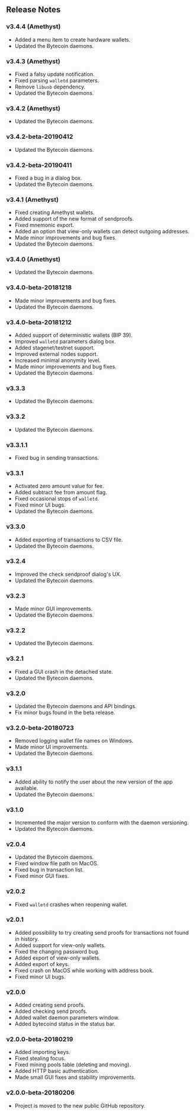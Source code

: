 ## Release Notes

### v3.4.4 (Amethyst)

- Added a menu item to create hardware wallets.
- Updated the Bytecoin daemons.

### v3.4.3 (Amethyst)

- Fixed a falsy update notification.
- Fixed parsing `walletd` parameters.
- Remove `libusb` dependency.
- Updated the Bytecoin daemons.

### v3.4.2 (Amethyst)

- Updated the Bytecoin daemons.

### v3.4.2-beta-20190412

- Updated the Bytecoin daemons.

### v3.4.2-beta-20190411

- Fixed a bug in a dialog box.
- Updated the Bytecoin daemons.

### v3.4.1 (Amethyst)

- Fixed creating Amethyst wallets.
- Added support of the new format of sendproofs.
- Fixed mnemonic export.
- Added an option that view-only wallets can detect outgoing addresses.
- Made minor improvements and bug fixes. 
- Updated the Bytecoin daemons.

### v3.4.0 (Amethyst)

- Updated the Bytecoin daemons.

### v3.4.0-beta-20181218

- Made minor improvements and bug fixes.
- Updated the Bytecoin daemons.

### v3.4.0-beta-20181212

- Added support of deterministic wallets (BIP 39).
- Improved `walletd` parameters dialog box.
- Added stagenet/testnet support.
- Improved external nodes support.
- Increased minimal anonymity level.
- Made minor improvements and bug fixes.
- Updated the Bytecoin daemons.

### v3.3.3

- Updated the Bytecoin daemons.

### v3.3.2

- Updated the Bytecoin daemons.

### v3.3.1.1

- Fixed bug in sending transactions.

### v3.3.1

- Activated zero amount value for fee.
- Added subtract fee from amount flag.
- Fixed occasional stops of `walletd`.
- Fixed minor UI bugs.
- Updated the Bytecoin daemons.

### v3.3.0

- Added exporting of transactions to CSV file.
- Updated the Bytecoin daemons.

### v3.2.4

- Improved the check sendproof dialog's UX.
- Updated the Bytecoin daemons.

### v3.2.3

- Made minor GUI improvements.
- Updated the Bytecoin daemons.

### v3.2.2

- Updated the Bytecoin daemons.

### v3.2.1

- Fixed a GUI crash in the detached state. 
- Updated the Bytecoin daemons. 

### v3.2.0

- Updated the Bytecoin daemons and API bindings.
- Fix minor bugs found in the beta release.

### v3.2.0-beta-20180723

- Removed logging wallet file names on Windows.
- Made minor UI improvements.
- Updated the Bytecoin daemons.

### v3.1.1

- Added ability to notify the user about the new version of the app available.
- Updated the Bytecoin daemons.

### v3.1.0

- Incremented the major version to conform with the daemon versioning.
- Updated the Bytecoin daemons.

### v2.0.4

- Updated the Bytecoin daemons.
- Fixed window file path on MacOS.
- Fixed bug in transaction list.
- Fixed minor GUI fixes.

### v2.0.2

- Fixed `walletd` crashes when reopening wallet. 

### v2.0.1

- Added possibility to try creating send proofs for transactions not found in history.
- Added support for view-only wallets.
- Fixed the changing password bug.
- Added export of view-only wallets.
- Added export of keys.
- Fixed crash on MacOS while working with address book.
- Fixed minor UI bugs.

### v2.0.0

- Added creating send proofs.
- Added checking send proofs.
- Added wallet daemon parameters window.
- Added bytecoind status in the status bar.

### v2.0.0-beta-20180219

- Added importing keys.
- Fixed stealing focus.
- Fixed mining pools table (deleting and moving).
- Added HTTP basic authentication.
- Made small GUI fixes and stability improvements.

### v2.0.0-beta-20180206

- Project is moved to the new public GitHub repository.
